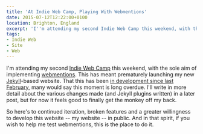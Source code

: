 ```yaml
---
title: 'At Indie Web Camp, Playing With Webmentions'
date: 2015-07-12T12:22:00+0100
location: Brighton, England
excerpt: 'I''m attending my second Indie Web Camp this weekend, with the sole aim of implementing webmentions. This has meant prematurely launching my new Jekyll-based website. That this has been in development since last February, many would say this moment is long overdue.'
tags:
- Indie Web
- Site
- Web
---
```

I'm attending my second [Indie Web Camp][1] this weekend, with the sole aim of implementing [webmentions][2]. This has meant prematurely launching my new [Jekyll][3]-based website. That this has been [in development since last February][4], many would say this moment is long overdue. I'll write in more detail about the various changes made (and Jekyll plugins written) in a later post, but for now it feels good to finally get the monkey off my back.

So here's to continued iteration, broken features and a greater willingness to develop this website -- my website -- in public. And in that spirit, if you wish to help me test webmentions, this is the place to do it.

[1]: https://indiewebcamp.com/2015/Brighton
[2]: https://indiewebcamp.com/Webmention
[3]: http://jekyllrb.com
[4]: https://github.com/paulrobertlloyd/paulrobertlloyd.com/commit/cd1a3375d75fa41908486cad94b67856c65f5744
